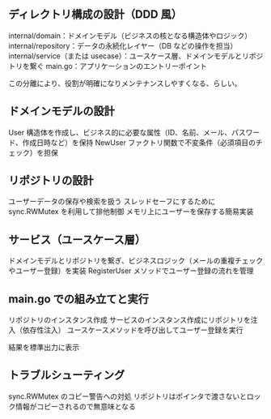 ## ディレクトリ構成の設計（DDD 風）

internal/domain：ドメインモデル（ビジネスの核となる構造体やロジック）
internal/repository：データの永続化レイヤー（DB などの操作を担当）
internal/service（または usecase）：ユースケース層、ドメインモデルとリポジトリを繋ぐ
main.go：アプリケーションのエントリーポイント

この分離により、役割が明確になりメンテナンスしやすくなる、らしい。

## ドメインモデルの設計

User 構造体を作成し、ビジネス的に必要な属性（ID、名前、メール、パスワード、作成日時など）を保持
NewUser ファクトリ関数で不変条件（必須項目のチェック）を担保

## リポジトリの設計

ユーザーデータの保存や検索を扱う
スレッドセーフにするために sync.RWMutex を利用して排他制御
メモリ上にユーザーを保存する簡易実装

## サービス（ユースケース層）

ドメインモデルとリポジトリを繋ぎ、ビジネスロジック（メールの重複チェックやユーザー登録）を実装
RegisterUser メソッドでユーザー登録の流れを管理

## main.go での組み立てと実行

リポジトリのインスタンス作成
サービスのインスタンス作成にリポジトリを注入（依存性注入）
ユースケースメソッドを呼び出してユーザー登録を実行

結果を標準出力に表示

## トラブルシューティング

sync.RWMutex のコピー警告への対処
リポジトリはポインタで渡さないとロック情報がコピーされるので無意味となる
